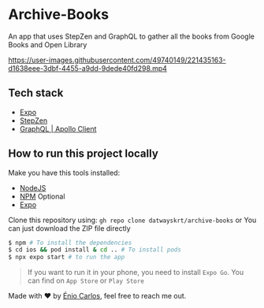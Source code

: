 # Archive-Books
An app that uses StepZen and GraphQL to gather all the books from Google Books and Open Library


https://user-images.githubusercontent.com/49740149/221435163-d1638eee-3dbf-4455-a9dd-9dede40fd298.mp4

## Tech stack
- [Expo](https://docs.expo.dev/)
- [StepZen](https://stepzen.com/docs)
- [GraphQL | Apollo Client](https://www.apollographql.com/tutorials/fullstack-quickstart/10-managing-local-state)


## How to run this project locally

Make you have this tools installed:

- [NodeJS](https://nodejs.org/en/)
- [NPM](https://npmjs.com/) Optional
- [Expo](https://docs.expo.dev/get-started/installation/)

Clone this repository using: `gh repo clone datwayskrt/archive-books`
or
You can just download the ZIP file directly

```bash
$ npm # To install the dependencies
$ cd ios && pod install & cd .. # To install pods
$ npx expo start # to run the app
```

> If you want to run it in your phone, you need to install `Expo Go`. You can find on `App Store` or `Play Store`

Made with :heart: by [Énio Carlos](https://twitter.com/eniocarlos), feel free to reach me out.
